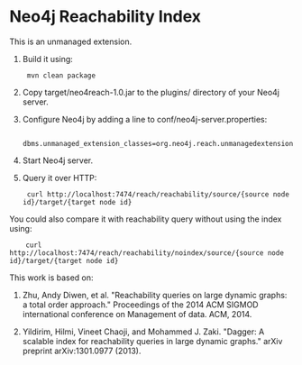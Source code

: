 Neo4j Reachability Index
================================

This is an unmanaged extension. 

1. Build it using: 

        mvn clean package

2. Copy target/neo4reach-1.0.jar to the plugins/ directory of your Neo4j server.

3. Configure Neo4j by adding a line to conf/neo4j-server.properties:

        dbms.unmanaged_extension_classes=org.neo4j.reach.unmanagedextension=/reach

4. Start Neo4j server.

5. Query it over HTTP:

        curl http://localhost:7474/reach/reachability/source/{source node id}/target/{target node id}

You could also compare it with reachability query without using the index using:

        curl http://localhost:7474/reach/reachability/noindex/source/{source node id}/target/{target node id}


This work is based on:

1. Zhu, Andy Diwen, et al. "Reachability queries on large dynamic graphs: a total order approach." Proceedings of the 2014 ACM SIGMOD international conference on Management of data. ACM, 2014.

2. Yildirim, Hilmi, Vineet Chaoji, and Mohammed J. Zaki. "Dagger: A scalable index for reachability queries in large dynamic graphs." arXiv preprint arXiv:1301.0977 (2013).
